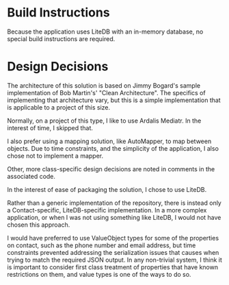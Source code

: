 # Build Instructions

Because the application uses LiteDB with an in-memory database, no special build instructions are required.

# Design Decisions

The architecture of this solution is based on Jimmy Bogard's sample implementation of Bob Martin's' "Clean Architecture".
The specifics of implementing that architecture vary, but this is a simple implementation that is applicable to a project of this size. 

Normally, on a project of this type, I like to use Ardalis Mediatr. In the interest of time, I skipped that.

I also prefer using a mapping solution, like AutoMapper, to map between objects. Due to time constraints, and the simplicity of the application, I also chose not to implement a mapper.

Other, more class-specific design decisions are noted in comments in the associated code.

In the interest of ease of packaging the solution, I chose to use LiteDB.

Rather than a generic implementation of the repository, there is instead only a Contact-specific, LiteDB-specific
implementation. In a more complex application, or when I was not using something like LiteDB, I would not have chosen this approach.

I would have preferred to use ValueObject types for some of the properties on contact, such as the phone number and email address, but time constraints prevented
addressing the serialization issues that causes when trying to match the required JSON output. In any non-trivial system, I think it is important to consider
first class treatment of properties that have known restrictions on them, and value types is one of the ways to do so.

